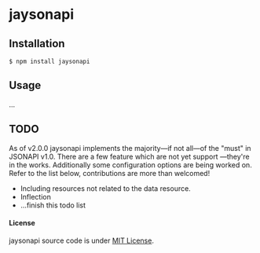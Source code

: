 # jaysonapi

## Installation
`$ npm install jaysonapi`

## Usage
...

## TODO
As of v2.0.0 jaysonapi implements the majority&mdash;if not all&mdash;of the
"must" in JSONAPI v1.0. There are a few feature which are not yet support
&mdash;they're in the works. Additionally some configuration options are being
worked on. Refer to the list below, contributions are more than welcomed!

- Including resources not related to the data resource.
- Inflection
- ...finish this todo list

#### License
jaysonapi source code is under [MIT License](https://github.com/digia/jaysonapi/blob/master/LICENSE).
